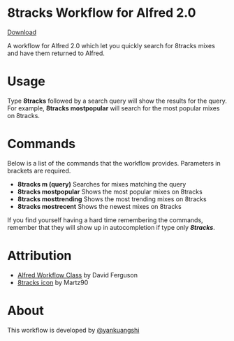 8tracks Workflow for Alfred 2.0
=======
[Download](https://github.com/yankuangshi/alfred-8tracks-workflow/blob/master/8tracks.alfredworkflow?raw=true)

A workflow for Alfred 2.0 which let you quickly search for 8tracks mixes and have them returned to Alfred.

Usage
======
Type **8tracks** followed by a search query will show the results for the query. For example, **8tracks mostpopular** will search for the most popular mixes on 8tracks.

Commands
======
Below is a list of the commands that the workflow provides. Parameters in brackets are required.
- **8tracks m (query)** Searches for mixes matching the query
- **8tracks mostpopular** Shows the most popular mixes on 8tracks
- **8tracks mosttrending** Shows the most trending mixes on 8tracks
- **8tracks mostrecent** Shows the newest mixes on 8tracks

If you find yourself having a hard time remembering the commands, remember that they will show up in autocompletion if type only **_8tracks_**. 

Attribution
======
- [Alfred Workflow Class](http://dferg.us/workflows-class/) by David Ferguson
- [8tracks icon](http://www.iconarchive.com/show/circle-icons-by-martz90/8tracks-icon.html) by Martz90


About
======
This workflow is developed by [@yankuangshi](mailto:yankuangshi@gmail.com?Subject=alfred_8tracks_workflow)